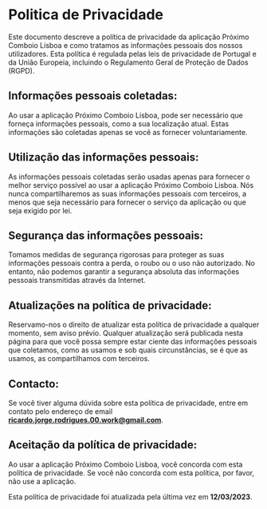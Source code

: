 # Politica de Privacidade

Este documento descreve a política de privacidade da aplicação Próximo Comboio Lisboa e como tratamos as informações pessoais dos nossos utilizadores. Esta política é regulada pelas leis de privacidade de Portugal e da União Europeia, incluindo o Regulamento Geral de Proteção de Dados (RGPD).

## Informações pessoais coletadas:
Ao usar a aplicação Próximo Comboio Lisboa, pode ser necessário que forneça informações pessoais, como a sua localização atual. Estas informações são coletadas apenas se você as fornecer voluntariamente.

## Utilização das informações pessoais:
As informações pessoais coletadas serão usadas apenas para fornecer o melhor serviço possível ao usar a aplicação Próximo Comboio Lisboa. Nós nunca compartilharemos as suas informações pessoais com terceiros, a menos que seja necessário para fornecer o serviço da aplicação ou que seja exigido por lei.

## Segurança das informações pessoais:
Tomamos medidas de segurança rigorosas para proteger as suas informações pessoais contra a perda, o roubo ou o uso não autorizado. No entanto, não podemos garantir a segurança absoluta das informações pessoais transmitidas através da Internet.

## Atualizações na política de privacidade:
Reservamo-nos o direito de atualizar esta política de privacidade a qualquer momento, sem aviso prévio. Qualquer atualização será publicada nesta página para que você possa sempre estar ciente das informações pessoais que coletamos, como as usamos e sob quais circunstâncias, se é que as usamos, as compartilhamos com terceiros.

## Contacto:
Se você tiver alguma dúvida sobre esta política de privacidade, entre em contato pelo endereço de email **ricardo.jorge.rodrigues.00.work@gmail.com**.

## Aceitação da política de privacidade:
Ao usar a aplicação Próximo Comboio Lisboa, você concorda com esta política de privacidade. Se você não concorda com esta política, por favor, não use a aplicação.

Esta política de privacidade foi atualizada pela última vez em **12/03/2023**.
